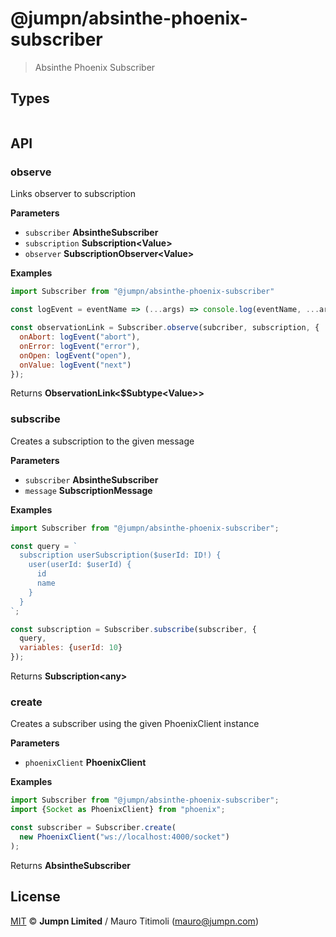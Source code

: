 # @jumpn/absinthe-phoenix-subscriber

> Absinthe Phoenix Subscriber

## Types

```flowtype

```

## API

<!-- Generated by documentation.js. Update this documentation by updating the source code. -->

### observe

Links observer to subscription

**Parameters**

-   `subscriber` **AbsintheSubscriber** 
-   `subscription` **Subscription&lt;Value>** 
-   `observer` **SubscriptionObserver&lt;Value>** 

**Examples**

```javascript
import Subscriber from "@jumpn/absinthe-phoenix-subscriber"

const logEvent = eventName => (...args) => console.log(eventName, ...args);

const observationLink = Subscriber.observe(subcriber, subscription, {
  onAbort: logEvent("abort"),
  onError: logEvent("error"),
  onOpen: logEvent("open"),
  onValue: logEvent("next")
});
```

Returns **ObservationLink&lt;$Subtype&lt;Value>>** 

### subscribe

Creates a subscription to the given message

**Parameters**

-   `subscriber` **AbsintheSubscriber** 
-   `message` **SubscriptionMessage** 

**Examples**

```javascript
import Subscriber from "@jumpn/absinthe-phoenix-subscriber";

const query = `
  subscription userSubscription($userId: ID!) {
    user(userId: $userId) {
      id
      name
    }
  }
`;

const subscription = Subscriber.subscribe(subscriber, {
  query,
  variables: {userId: 10}
});
```

Returns **Subscription&lt;any>** 

### create

Creates a subscriber using the given PhoenixClient instance

**Parameters**

-   `phoenixClient` **PhoenixClient** 

**Examples**

```javascript
import Subscriber from "@jumpn/absinthe-phoenix-subscriber";
import {Socket as PhoenixClient} from "phoenix";

const subscriber = Subscriber.create(
  new PhoenixClient("ws://localhost:4000/socket")
);
```

Returns **AbsintheSubscriber** 

## License

[MIT](LICENSE.txt) :copyright: **Jumpn Limited** / Mauro Titimoli (mauro@jumpn.com)
